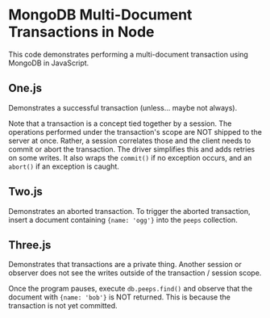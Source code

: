# MongoDB Multi-Document Transactions in Node

This code demonstrates performing a multi-document transaction using MongoDB in JavaScript.

## One.js

Demonstrates a successful transaction (unless... maybe not always).

Note that a transaction is a concept tied together by a session. The operations performed under the transaction's scope are NOT shipped to the server at once. Rather, a session correlates those and the client needs to  commit or abort the transaction. The driver simplifies this and adds retries on some writes. It also wraps the `commit()` if no exception occurs, and an `abort()` if an exception is caught.

## Two.js

Demonstrates an aborted transaction. To trigger the aborted transaction, insert a document containing `{name: 'ogg'}` into the `peeps` collection.

## Three.js

Demonstrates that transactions are a private thing. Another session or observer does not see the writes outside of the transaction / session scope.

Once the program pauses, execute `db.peeps.find()` and observe that the document with `{name: 'bob'}` is NOT returned. This is because the transaction is not yet committed.

